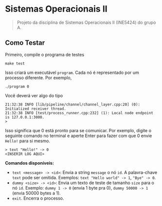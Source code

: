 # Sistemas Operacionais II

> Projeto da disciplina de Sistemas Operacionais II (INE5424) do grupo A.

## Como Testar

Primeiro, compile o programa de testes

```
make test
```

Isso criará um executável `program`. Cada nó é representado por um processo diferente. Por exemplo,

```
./program 0
```

Você deverá ver algo do tipo

```
21:32:38 INFO [lib/pipeline/channel/channel_layer.cpp:20] (0): Initialized receiver thread.
21:32:38 INFO [test/process_runner.cpp:232] (1): Local node endpoint is 127.0.0.1:3000.
>
```

Isso significa que 0 está pronto para se comunicar. Por exemplo, digite o seguinte comando no terminal e aperte Enter para fazer com que 0 envie `Hello!` para si mesmo.

```
> text "Hello!" -> 0
<INSERIR LOG AQUI> 
```

**Comandos disponíveis:**
- `text <message> -> <id>`: Envia a string `message` o nó `id`. A palavra-chave `text` pode ser omitida. Exemplos: `text "Hello world" -> 1`, `"Bye" -> 0`.
- `dummy <size> -> <id>`: Envia um texto de teste de tamanho `size` para o nó `id`. Exemplo: `dummy 1 -> 0` (envia 1 byte pra 0), `dummy 50000 -> 1` (envia 50000 bytes a 1).
- `exit`. Encerra o processo.